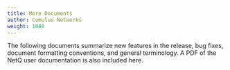 ```yaml
---
title: More Documents
author: Cumulus Networks
weight: 1080
---
```

The following documents summarize new features in the release, bug fixes, document formatting conventions, and general terminology. A PDF of the NetQ user documentation is also included here.
